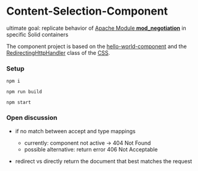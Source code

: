 # Content-Selection-Component

ultimate goal: replicate behavior of [Apache Module **mod_negotiation**](https://httpd.apache.org/docs/2.4/mod/mod_negotiation.html) in specific Solid containers

The component project is based on the [hello-world-component](https://github.com/CommunitySolidServer/hello-world-component) and the [RedirectingHttpHandler](https://communitysolidserver.github.io/CommunitySolidServer/7.x/docs/classes/RedirectingHttpHandler.html) class of the [CSS](https://github.com/CommunitySolidServer/CommunitySolidServer).

### Setup

`npm i`

`npm run build`

`npm start`

### Open discussion

* if no match between accept and type mappings
  * currently: component not active -> 404 Not Found
  * possible alternative: return error 406 Not Acceptable

* redirect vs directly return the document that best matches the request
